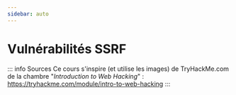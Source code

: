 ```yaml
---
sidebar: auto
---
```

# Vulnérabilités SSRF 
<Badge type="tip" text="Rédigé le */*/2024" />
<Badge type="danger" text="<---- mettre à jour" />
<Badge type="warning" text="En cours de rédaction" />

::: info Sources
Ce cours s'inspire (et utilise les images) de TryHackMe.com de la chambre "*Introduction to Web Hacking*" :
https://tryhackme.com/module/intro-to-web-hacking
:::